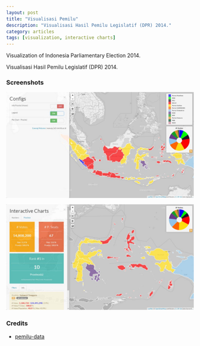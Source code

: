 ```yaml
---
layout: post
title: "Visualisasi Pemilu"
description: "Visualisasi Hasil Pemilu Legislatif (DPR) 2014."
category: articles
tags: [visualization, interactive charts]
---
```


Visualization of Indonesia Parliamentary Election 2014.

Visualisasi Hasil Pemilu Legislatif (DPR) 2014.

### Screenshots

![Screenshot-1](../images/vizpemilu-1.jpg "Indonesia Parliamentary Election Analysis")

![Screenshot-2](../images/vizpemilu-2.jpg "Indonesia Parliamentary Election Analysis")

### Credits

- [pemilu-data](https://github.com/pemiluAPI/pemilu-data)

